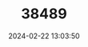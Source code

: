 ---
title: "38489"
category: "Copernicia gigas"
draft: false
date: 2024-02-22 13:03:50
languages:
  Spanish; Castilian: ["barrigón", "palmeta", "yareyón"]
---